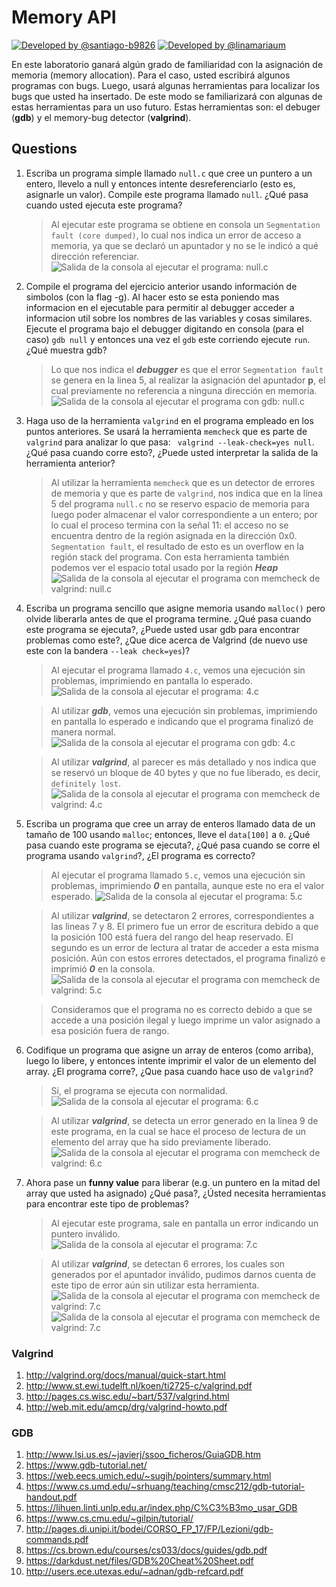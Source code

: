 # Memory API # 

[![Developed by @santiago-b9826](https://img.shields.io/badge/developed%20by-%40SantiagoBedoya-blue.svg  "Santiago Bedoya")](https://github.com/santiago-b9826)   [![Developed by @linamariaum](https://img.shields.io/badge/developed%20by-%40linamariaum-ff69b4.svg  "Lina María Uribe")](https://github.com/linamariaum)

En este laboratorio ganará algún grado de familiaridad con la asignación de memoria (memory allocation). Para el caso, usted escribirá algunos programas con bugs. Luego, usará algunas herramientas para localizar los bugs que usted ha insertado. De este modo se familiarizará con algunas de estas herramientas para un uso futuro. Estas herramientas son: el debuger (**gdb**) y el memory-bug detector (**valgrind**).

## Questions ##

1. Escriba un programa simple llamado ```null.c``` que cree un puntero a un entero, llevelo a null y entonces intente desreferenciarlo (esto es, asignarle un valor). Compile este programa llamado ```null```. ¿Qué pasa cuando usted ejecuta este programa?

    > Al ejecutar este programa se obtiene en consola un ```Segmentation fault (core dumped)```, lo cual nos indica un error de acceso a memoria, ya que se declaró un apuntador y no se le indicó a qué dirección referenciar.
    ![Salida de la consola al ejecutar el programa: null.c](https://raw.githubusercontent.com/linamariaum/memory-api/master/assets/1.png)

2. Compile el programa del ejercicio anterior usando información de simbolos (con la flag -g). Al hacer esto se esta poniendo mas informacion en el ejecutable para permitir al debugger acceder a informacion util sobre los nombres de las variables y cosas similares. Ejecute el programa bajo el debugger digitando en consola (para el caso) ```gdb null``` y entonces una vez el ```gdb``` este corriendo ejecute ```run```. ¿Qué muestra gdb?

    > Lo que nos indica el ***debugger*** es que el error ```Segmentation fault``` se genera en la linea 5, al realizar la asignación del apuntador **p**, el cual previamente no referencia a ninguna dirección en memoria.
    ![Salida de la consola al ejecutar el programa con gdb: null.c](https://raw.githubusercontent.com/linamariaum/memory-api/master/assets/2.png)

3. Haga uso de la herramienta ```valgrind``` en el programa empleado en los puntos anteriores. Se usará la herramienta ```memcheck``` que es parte de ```valgrind``` para analizar lo que pasa: ``` valgrind --leak-check=yes null```. ¿Qué pasa cuando corre esto?, ¿Puede usted interpretar la salida de la herramienta anterior?

    > Al utilizar la herramienta ```memcheck``` que es un detector de errores de memoria y que es parte de ```valgrind```, nos indica que en la línea 5 del programa ```null.c``` no se reservo espacio de memoria para luego poder almacenar el valor correspondiente a un entero; por lo cual el proceso termina con la señal 11: el acceso no se encuentra dentro de la región asignada en la dirección 0x0. ```Segmentation fault```, el resultado de esto es un overflow en la región stack del programa.
    Con esta herramienta también podemos ver el espacio total usado por la región ***Heap***
    ![Salida de la consola al ejecutar el programa con memcheck de valgrind: null.c](https://raw.githubusercontent.com/linamariaum/memory-api/master/assets/3.png)

4. Escriba un programa sencillo que asigne memoria usando ```malloc()``` pero olvide liberarla antes de que el programa termine. ¿Qué pasa cuando este programa se ejecuta?, ¿Puede usted usar gdb para encontrar problemas como este?, ¿Que dice acerca de Valgrind (de nuevo use este con la bandera ```--leak check=yes```)?

    > Al ejecutar el programa llamado ```4.c```, vemos una ejecución sin problemas, imprimiendo en pantalla lo esperado.
    ![Salida de la consola al ejecutar el programa: 4.c](https://raw.githubusercontent.com/linamariaum/memory-api/master/assets/4.1.png)

    > Al utilizar ***gdb***,  vemos una ejecución sin problemas, imprimiendo en pantalla lo esperado e indicando que el programa finalizó de manera normal.
    ![Salida de la consola al ejecutar el programa con gdb: 4.c](https://raw.githubusercontent.com/linamariaum/memory-api/master/assets/4.2.png)

    > Al utilizar ***valgrind***, al parecer es más detallado y nos indica que se reservó un bloque de 40 bytes y que no fue liberado, es decir, ```definitely lost```.
    ![Salida de la consola al ejecutar el programa con memcheck de valgrind: 4.c](https://raw.githubusercontent.com/linamariaum/memory-api/master/assets/4.3.png)

5. Escriba un programa que cree un array de enteros llamado data de un tamaño de 100 usando ```malloc```; entonces, lleve el ```data[100]``` a ```0```. ¿Qué pasa cuando este programa se ejecuta?, ¿Qué pasa cuando se corre el programa usando ```valgrind```?, ¿El programa es correcto?

    > Al ejecutar el programa llamado ```5.c```, vemos una ejecución sin problemas, imprimiendo ***0*** en pantalla, aunque este no era el valor esperado.
    ![Salida de la consola al ejecutar el programa: 5.c](https://raw.githubusercontent.com/linamariaum/memory-api/master/assets/5.1.png)
    
    > Al utilizar ***valgrind***, se detectaron 2 errores, correspondientes a las lineas 7 y 8. El primero fue un error de escritura debido a que la posición 100 está fuera del rango del heap reservado. El segundo es un error de lectura al tratar de acceder a esta misma posición. Aún con estos errores detectados, el programa finalizó e imprimió ***0*** en la consola.
    ![Salida de la consola al ejecutar el programa con memcheck de valgrind: 5.c](https://raw.githubusercontent.com/linamariaum/memory-api/master/assets/5.2.png)

    > Consideramos que el programa no es correcto debido a que se accede a una posición ilegal y luego imprime un valor asignado a esa posición fuera de rango.

6. Codifique un programa que asigne un array de enteros (como arriba), luego lo libere, y entonces intente imprimir el valor de un elemento del array. ¿El programa corre?, ¿Que pasa cuando hace uso de ```valgrind```?

    > Si, el programa se ejecuta con normalidad.
    ![Salida de la consola al ejecutar el programa: 6.c](https://raw.githubusercontent.com/linamariaum/memory-api/master/assets/6.1.png)

    > Al utilizar ***valgrind***, se detecta un error generado en la línea 9 de este programa, en la cual se hace el proceso de lectura de un elemento del array que ha sido previamente liberado.
    ![Salida de la consola al ejecutar el programa con memcheck de valgrind: 6.c](https://raw.githubusercontent.com/linamariaum/memory-api/master/assets/6.2.png)

7. Ahora pase un **funny value** para liberar (e.g. un puntero en la mitad del array que usted ha asignado) ¿Qué pasa?, ¿Ústed necesita herramientas para encontrar este tipo de problemas?

    > Al ejecutar este programa, sale en pantalla un error indicando un puntero inválido.
    ![Salida de la consola al ejecutar el programa: 7.c](https://raw.githubusercontent.com/linamariaum/memory-api/master/assets/7.1.png)

    > Al utilizar ***valgrind***, se detectan 6 errores, los cuales son generados por el apuntador inválido, pudimos darnos cuenta de este tipo de error aún sin utilizar esta herramienta.
    ![Salida de la consola al ejecutar el programa con memcheck de valgrind: 7.c](https://raw.githubusercontent.com/linamariaum/memory-api/master/assets/7.2.1.png)
    ![Salida de la consola al ejecutar el programa con memcheck de valgrind: 7.c](https://raw.githubusercontent.com/linamariaum/memory-api/master/assets/7.2.2.png)

### Valgrind ###

1. http://valgrind.org/docs/manual/quick-start.html
2. http://www.st.ewi.tudelft.nl/koen/ti2725-c/valgrind.pdf
3. http://pages.cs.wisc.edu/~bart/537/valgrind.html
4. http://web.mit.edu/amcp/drg/valgrind-howto.pdf

### GDB ###

1. http://www.lsi.us.es/~javierj/ssoo_ficheros/GuiaGDB.htm
2. https://www.gdb-tutorial.net/
3. https://web.eecs.umich.edu/~sugih/pointers/summary.html
4. https://www.cs.umd.edu/~srhuang/teaching/cmsc212/gdb-tutorial-handout.pdf
5. https://lihuen.linti.unlp.edu.ar/index.php/C%C3%B3mo_usar_GDB
6. https://www.cs.cmu.edu/~gilpin/tutorial/
7. http://pages.di.unipi.it/bodei/CORSO_FP_17/FP/Lezioni/gdb-commands.pdf
8. https://cs.brown.edu/courses/cs033/docs/guides/gdb.pdf
9. https://darkdust.net/files/GDB%20Cheat%20Sheet.pdf
10. http://users.ece.utexas.edu/~adnan/gdb-refcard.pdf